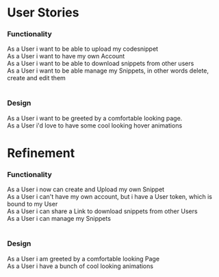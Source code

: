 # User Stories

### Functionality
As a User i want to be able to upload my codesnippet <br>
As a User i want to have my own Account<br>
As a User i want to be able to download snippets from other users<br>
As a User i want to be able manage my Snippets, in other words delete, create and edit them<br>
<br>
### Design
As a User i want to be greeted by a comfortable looking page.<br>
As a User i'd love to have some cool looking hover animations<br>

# Refinement

### Functionality
As a User i now can create and Upload my own Snippet<br>
As a User i can't have my own account, but i have a User token, which is bound to my User<br>
As a User i can share a Link to download snippets from other Users<br>
As a User i can manage my Snippets<br>
<br>
### Design
As a User i am greeted by a comfortable looking Page<br>
As a User i have a bunch of cool looking animations<br>
